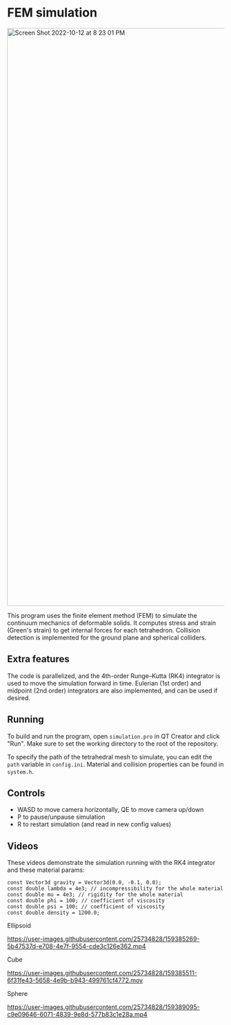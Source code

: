# FEM simulation
<img width="1340" alt="Screen Shot 2022-10-12 at 8 23 01 PM" src="https://user-images.githubusercontent.com/25734828/195471280-a773c91f-e6d6-4122-b344-16d680c6bdea.png">

This program uses the finite element method (FEM) to simulate the continuum mechanics of deformable solids. It computes stress and strain (Green's strain) to get internal forces for each tetrahedron. Collision detection is implemented for the ground plane and spherical colliders. 

## Extra features

The code is parallelized, and the 4th-order Runge–Kutta (RK4) integrator is used to move the simulation forward in time. Eulerian (1st order) and midpoint (2nd order) integrators are also implemented, and can be used if desired.

## Running

To build and run the program, open `simulation.pro` in QT Creator and click "Run". Make sure to set the working directory to the root of the repository. 

To specify the path of the tetrahedral mesh to simulate, you can edit the `path` variable in `config.ini`. Material and collision properties can be found in `system.h`.

## Controls
- WASD to move camera horizontally, QE to move camera up/down
- P to pause/unpause simulation
- R to restart simulation (and read in new config values)

## Videos

These videos demonstrate the simulation running with the RK4 integrator and these material params:

```
const Vector3d gravity = Vector3d(0.0, -0.1, 0.0);
const double lambda = 4e3; // incompressibility for the whole material
const double mu = 4e3; // rigidity for the whole material
const double phi = 100; // coefficient of viscosity
const double psi = 100; // coefficient of viscosity
const double density = 1200.0;
```
Ellipsoid

https://user-images.githubusercontent.com/25734828/159385269-5b47537d-e708-4e7f-9554-cde3c126e362.mp4

Cube

https://user-images.githubusercontent.com/25734828/159385511-6f31fe43-5658-4e9b-b943-499761cf4772.mov

Sphere

https://user-images.githubusercontent.com/25734828/159389095-c9e09646-6071-4839-9e8d-577b83c1e28a.mp4






